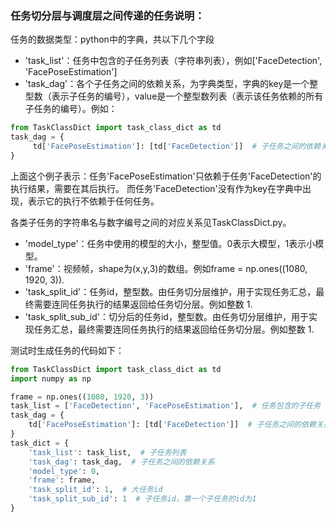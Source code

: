 ### 任务切分层与调度层之间传递的任务说明：
任务的数据类型：python中的字典，共以下几个字段
* 'task_list'：任务中包含的子任务列表（字符串列表），例如['FaceDetection', 'FacePoseEstimation']
* 'task_dag'：各个子任务之间的依赖关系，为字典类型，字典的key是一个整型数（表示子任务的编号），value是一个整型数列表（表示该任务依赖的所有子任务的编号）。例如：
```python
from TaskClassDict import task_class_dict as td
task_dag = {
     td['FacePoseEstimation']: [td['FaceDetection']]  # 子任务之间的依赖关系
}
```
上面这个例子表示：任务'FacePoseEstimation'只依赖于任务'FaceDetection'的执行结果，需要在其后执行。
而任务'FaceDetection'没有作为key在字典中出现，表示它的执行不依赖于任何任务。

各类子任务的字符串名与数字编号之间的对应关系见TaskClassDict.py。
* 'model_type'：任务中使用的模型的大小，整型值。0表示大模型，1表示小模型。
* 'frame'：视频帧，shape为(x,y,3)的数组。例如frame = np.ones((1080, 1920, 3)).
* 'task_split_id'：任务id，整型数。由任务切分层维护，用于实现任务汇总，最终需要连同任务执行的结果返回给任务切分层。例如整数 1.
* 'task_split_sub_id'：切分后的任务id，整型数。由任务切分层维护，用于实现任务汇总，最终需要连同任务执行的结果返回给任务切分层。例如整数 1.

测试时生成任务的代码如下：
```python
from TaskClassDict import task_class_dict as td
import numpy as np

frame = np.ones((1080, 1920, 3))
task_list = ['FaceDetection', 'FacePoseEstimation'],  # 任务包含的子任务
task_dag = {
    td['FacePoseEstimation']: [td['FaceDetection']]  # 子任务之间的依赖关系
}
task_dict = {
    'task_list': task_list,  # 子任务列表
    'task_dag': task_dag,  # 子任务之间的依赖关系
    'model_type': 0,
    'frame': frame,
    'task_split_id': 1,  # 大任务id
    'task_split_sub_id': 1  # 子任务id，第一个子任务的id为1
}
```